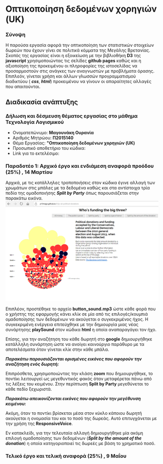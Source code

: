 # Οπτικοποίηση δεδομένων χορηγιών (UK)

### Σύνοψη
Η παρούσα εργασία αφορά την οπτικοποίηση των στατιστικών στοιχείων δωρεών που έχουν γίνει σε πολιτικά κόμματα της Μεγάλης Βρετανίας.
Σκοπός της εργασίας είναι η εξοικείωση με την βιβλιοθήκη **D3** της **javascript** χρησιμοποιώντας τις σελίδες **github pages** καθώς και η αξιοποίηση της προκειμένου οι πληροφορίες της ιστοσελίδας να προσαρμοστούν στις ανάγκες των αναγνωστών με προβλήματα όρασης. Επιπλεόν, γίνεται χρήση και άλλων γλωσσών προγραμματισμού διαδικτύου ( **_css_**, **_html_**) προκειμένου να γίνουν οι απαραίτητες αλλαγές που απαιτούνται.
## Διαδικασία ανάπτυξης

### Δήλωση και δέσμευση θέματος εργασίας στο μάθημα Τεχνολογία Λογισμικού
* Ονοματεπώνυμο: **Μαγουνάκη Ουρανία**
* Αριθμός Μητρώου: **Π2015140**
* Θέμα Εργασίας: **"Οπτικοποίηση δεδομένων χορηγιών (UK)**
* Προσωπικό αποθετήριο του κώδικα:
* Link για το εκτελέσιμο:

### Παραδοτέο 1: Αρχικό έργο και ενδιάμεση αναφορά προόδου (25%) , 14 Μαρτίου
Αρχικά, με τις κατάλληλες τροποποιήσεις στον κώδικα έγινε αλλαγή των χρωμάτων στις μπάλες με τα δεδομένα καθώς και στα αντίστοιχα τρία πεδία της ομαδοποιήσης **_Split by Party_** όπως παρουσιάζεται στην παρακάτω εικόνα.
![picture](picture.png)

Επιπλέον, προστέθηκε το αρχείο **button_sound.mp3** ώστε κάθε φορά που ο χρήστης της εφαρμογής κάνει κλίκ σε μία από τις επιλογές/κουμπιά ομαδοποίησης των δεδομένων να ακούγεται ο συγκεκριμένος ήχος. Η συγκεκριμένη ενέργεια επιτεύχθηκε με την δημιουργία μιας νέας συνάρτησης **playSound** στον κώδικα **html** η οποία αναπαραγάγει τον ήχο.


Επίσης, για την αναζήτηση του κάθε δωρητή στο **google** δημιουργήθηκε κατάλληλη συνάρτηση ώστε να ανοίγει καινούργιο παράθυρο με τα αποτελέσματα όταν γίνεται κλίκ στην κάθε μπάλα. 

**_Παρακάτω παρουσιάζονται ορισμένες εικόνες που αφορούν την αναζήτηση ενός δωρητή:_**

Επιπρόσθετα, χρησιμοποιώντας την κλάση **zoom** που δημιουργήθηκε, το ποντίκι λειτουργεί ως μεγεθυντικός φακός όταν μεταφέρεται πάνω από τις λέξεις του κειμένου. Στην περίπτωση **Split by Party** μεγεθύνεται το κάθε πεδίο ξεχωριστά.

**_Παρακάτω απεικονίζονται εικόνες που αφορούν την μεγέθυνση κειμένου:_**

Ακόμη, όταν το ποντίκι βρίσκεται μέσα στον κύκλο κάποιου δωρητή ακούγεται η ονομασία του και το ποσό της δωρεάς. Αυτό επιτυγχάνεται με την χρήση της **ResponsiveVoice**.

Εν κατακλείδι, για την τελευταία αλλαγή δημιουργήθηκε μία ακόμη επιλογή ομαδοποίησης των δεδομένων (**_Split by the amount of the donation_**) η οποία κατηγοριοποιεί τις δωρεές με βάση το χρηματικό ποσό.
### Τελικό έργο και τελική αναφορά (25%) , 9 Μαΐου
